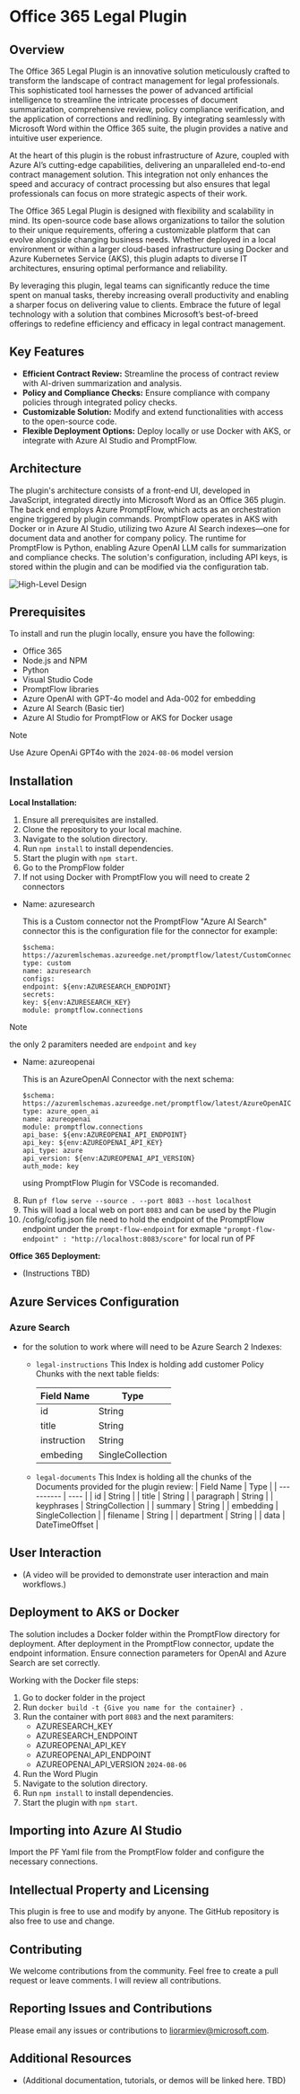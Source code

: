 
# Office 365 Legal Plugin  

## Overview  
  
The Office 365 Legal Plugin is an innovative solution meticulously crafted to transform the landscape of contract management for legal professionals. This sophisticated tool harnesses the power of advanced artificial intelligence to streamline the intricate processes of document summarization, comprehensive review, policy compliance verification, and the application of corrections and redlining. By integrating seamlessly with Microsoft Word within the Office 365 suite, the plugin provides a native and intuitive user experience.

At the heart of this plugin is the robust infrastructure of Azure, coupled with Azure AI’s cutting-edge capabilities, delivering an unparalleled end-to-end contract management solution. This integration not only enhances the speed and accuracy of contract processing but also ensures that legal professionals can focus on more strategic aspects of their work.

The Office 365 Legal Plugin is designed with flexibility and scalability in mind. Its open-source code base allows organizations to tailor the solution to their unique requirements, offering a customizable platform that can evolve alongside changing business needs. Whether deployed in a local environment or within a larger cloud-based infrastructure using Docker and Azure Kubernetes Service (AKS), this plugin adapts to diverse IT architectures, ensuring optimal performance and reliability.

By leveraging this plugin, legal teams can significantly reduce the time spent on manual tasks, thereby increasing overall productivity and enabling a sharper focus on delivering value to clients. Embrace the future of legal technology with a solution that combines Microsoft’s best-of-breed offerings to redefine efficiency and efficacy in legal contract management.
  
## Key Features  
  
- **Efficient Contract Review:** Streamline the process of contract review with AI-driven summarization and analysis.  
- **Policy and Compliance Checks:** Ensure compliance with company policies through integrated policy checks.  
- **Customizable Solution:** Modify and extend functionalities with access to the open-source code.  
- **Flexible Deployment Options:** Deploy locally or use Docker with AKS, or integrate with Azure AI Studio and PromptFlow.  
  
## Architecture  
  
The plugin's architecture consists of a front-end UI, developed in JavaScript, integrated directly into Microsoft Word as an Office 365 plugin. The back end employs Azure PromptFlow, which acts as an orchestration engine triggered by plugin commands. PromptFlow operates in AKS with Docker or in Azure AI Studio, utilizing two Azure AI Search indexes—one for document data and another for company policy. The runtime for PromptFlow is Python, enabling Azure OpenAI LLM calls for summarization and compliance checks. The solution's configuration, including API keys, is stored within the plugin and can be modified via the configuration tab.  
  
![High-Level Design](./files/ally-hld.png)

## Prerequisites  
  
To install and run the plugin locally, ensure you have the following:  
  
- Office 365  
- Node.js and NPM  
- Python  
- Visual Studio Code  
- PromptFlow libraries  
- Azure OpenAI with GPT-4o model and Ada-002 for embedding  
- Azure AI Search (Basic tier)  
- Azure AI Studio for PromptFlow or AKS for Docker usage  

> [!NOTE]  
> Use Azure OpenAi GPT4o with the `2024-08-06` model version

## Installation  
  
**Local Installation:**  
  
1. Ensure all prerequisites are installed.  
2. Clone the repository to your local machine.  
3. Navigate to the solution directory.  
4. Run `npm install` to install dependencies.  
5. Start the plugin with `npm start`.  
6. Go to the PrompFlow  folder
7. If not using Docker with PromptFlow you will need to create 2 connectors
- Name: azuresearch

    This is a Custom connector not the PromptFlow "Azure AI Search" connector
    this is the configuration file for the connector for example:
    ```
    $schema: https://azuremlschemas.azureedge.net/promptflow/latest/CustomConnection.schema.json
    type: custom
    name: azuresearch
    configs:
    endpoint: ${env:AZURESEARCH_ENDPOINT}
    secrets:
    key: ${env:AZURESEARCH_KEY}
    module: promptflow.connections
    ```

>[!NOTE]
>the only 2 paramiters needed are `endpoint` and `key`


- Name: azureopenai

    This is an AzureOpenAI Connector with the next schema:
    ```
    $schema: https://azuremlschemas.azureedge.net/promptflow/latest/AzureOpenAIConnection.schema.json
    type: azure_open_ai
    name: azureopenai
    module: promptflow.connections
    api_base: ${env:AZUREOPENAI_API_ENDPOINT}
    api_key: ${env:AZUREOPENAI_API_KEY}
    api_type: azure
    api_version: ${env:AZUREOPENAI_API_VERSION}
    auth_mode: key
    ```

    using PromptFlow Plugin for VSCode is recomanded.

8. Run `pf flow serve --source . --port 8083 --host localhost`
9. This will load a local web on port `8083` and can be used by the Plugin
10. /cofig/cofig.json file need to hold the endpoint of the PromptFlow endpoint under the `prompt-flow-endpoint`
    for exmaple `"prompt-flow-endpoint" : "http://localhost:8083/score"` for local run of PF


**Office 365 Deployment:**  
  
- (Instructions TBD)  
  
## Azure Services Configuration  
  
### Azure Search
- for the solution to work where will need to be Azure Search 2 Indexes:
    - `legal-instructions`
        This Index is holding add customer Policy Chunks with the next table fields:

        | Field Name | Type | 
        | ---------- | ---- | 
        | id | String | 
        | title | String |
        | instruction | String | 
        | embeding | SingleCollection |
    - `legal-documents`
        This Index is holding all the chunks of the Documents provided for the plugin review:
        | Field Name | Type | 
        | ---------- | ---- | 
        | id | String |
        | title | String |
        | paragraph | String |
        | keyphrases | StringCollection |
        | summary | String | 
        | embedding | SingleCollection | 
        | filename | String | 
        | department | String |
        | data | DateTimeOffset | 
  
## User Interaction  
  
- (A video will be provided to demonstrate user interaction and main workflows.)
  
## Deployment to AKS or Docker  
  
The solution includes a Docker folder within the PromptFlow directory for deployment. After deployment in the PromptFlow connector, update the endpoint information. Ensure connection parameters for OpenAI and Azure Search are set correctly.  

Working with the Docker file steps:
1. Go to docker folder in the project
2. Run `docker build -t {Give you name for the container} .`
3. Run the container with port `8083` and the next paramiters:
    - AZURESEARCH_KEY
    - AZURESEARCH_ENDPOINT
    - AZUREOPENAI_API_KEY
    - AZUREOPENAI_API_ENDPOINT
    - AZUREOPENAI_API_VERSION `2024-08-06`
4. Run the Word Plugin 
5. Navigate to the solution directory.  
6. Run `npm install` to install dependencies.  
7. Start the plugin with `npm start`. 
  
## Importing into Azure AI Studio  
  
Import the PF Yaml file from the PromptFlow folder and configure the necessary connections.
  
## Intellectual Property and Licensing  
  
This plugin is free to use and modify by anyone. The GitHub repository is also free to use and change.  
  
## Contributing  
  
We welcome contributions from the community. Feel free to create a pull request or leave comments. I will review all contributions.  
  
## Reporting Issues and Contributions  
  
Please email any issues or contributions to [liorarmiev@microsoft.com](mailto:liorarmiev@microsoft.com).  
  
## Additional Resources  
  
- (Additional documentation, tutorials, or demos will be linked here. TBD)  